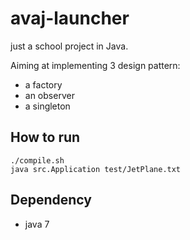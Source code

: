 # avaj-launcher

just a school project in Java.

Aiming at implementing 3 design pattern:
 - a factory
 - an observer
 - a singleton

## How to run

```
./compile.sh
java src.Application test/JetPlane.txt
```

## Dependency

 - java 7
